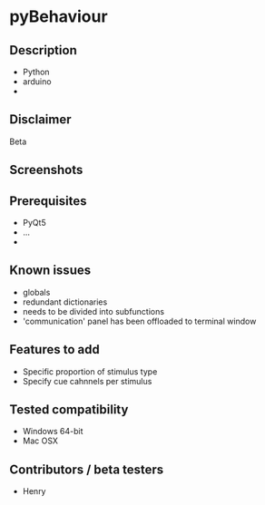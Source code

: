 # pyBehaviour

## Description
* Python
* arduino
* 
## Disclaimer
Beta

## Screenshots

## Prerequisites
* PyQt5
* ...
* 

## Known issues
* globals
* redundant dictionaries
* needs to be divided into subfunctions
* 'communication' panel has been offloaded to terminal window

## Features to add
* Specific proportion of stimulus type
* Specify cue cahnnels per stimulus

## Tested compatibility
* Windows 64-bit
* Mac OSX

## Contributors / beta testers
* Henry
